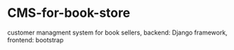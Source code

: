 # CMS-for-book-store
customer managment system for book sellers, 
backend: Django framework, frontend: bootstrap 
